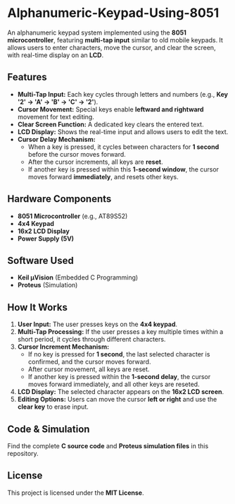 # Alphanumeric-Keypad-Using-8051

An alphanumeric keypad system implemented using the **8051 microcontroller**, featuring **multi-tap input** similar to old mobile keypads. It allows users to enter characters, move the cursor, and clear the screen, with real-time display on an **LCD**.

## Features  
- **Multi-Tap Input:** Each key cycles through letters and numbers (e.g., **Key '2' → 'A' → 'B' → 'C' → '2'**).  
- **Cursor Movement:** Special keys enable **leftward and rightward** movement for text editing.  
- **Clear Screen Function:** A dedicated key clears the entered text.  
- **LCD Display:** Shows the real-time input and allows users to edit the text.  
- **Cursor Delay Mechanism:**  
  - When a key is pressed, it cycles between characters for **1 second** before the cursor moves forward.  
  - After the cursor increments, all keys are **reset**.  
  - If another key is pressed within this **1-second window**, the cursor moves forward **immediately**, and resets other keys.  

## Hardware Components  
- **8051 Microcontroller** (e.g., AT89S52)  
- **4x4 Keypad**  
- **16x2 LCD Display**  
- **Power Supply (5V)**  

## Software Used  
- **Keil µVision** (Embedded C Programming)  
- **Proteus** (Simulation)  

## How It Works  
1. **User Input:** The user presses keys on the **4x4 keypad**.  
2. **Multi-Tap Processing:** If the user presses a key multiple times within a short period, it cycles through different characters.  
3. **Cursor Increment Mechanism:**  
   - If no key is pressed for **1 second**, the last selected character is confirmed, and the cursor moves forward.  
   - After cursor movement, all keys are reset.  
   - If another key is pressed within the **1-second delay**, the cursor moves forward immediately, and all other keys are reseted.  
4. **LCD Display:** The selected character appears on the **16x2 LCD screen**.  
5. **Editing Options:** Users can move the cursor **left or right** and use the **clear key** to erase input.  

## Code & Simulation  
Find the complete **C source code** and **Proteus simulation files** in this repository.

## License  
This project is licensed under the **MIT License**. 

